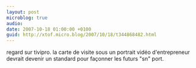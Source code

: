 ```yaml
---
layout: post
microblog: true
audio: 
date: 2007-10-18 01:00:00 +0100
guid: http://xtof.micro.blog/2007/10/18/t344868482.html
---
```

regard sur tivipro. la carte de visite sous un portrait vidéo d'entrepreneur devrait devenir un standard pour façonner les futurs "sn" port.
